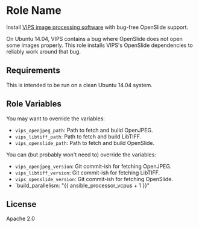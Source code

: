Role Name
=========

Install [VIPS image processing software](http://www.vips.ecs.soton.ac.uk/) with bug-free OpenSlide support.

On Ubuntu 14.04, VIPS contains a bug where OpenSlide does not open some images properly.
This role installs VIPS's OpenSlide dependencies to reliably work around that bug.

Requirements
------------

This is intended to be run on a clean Ubuntu 14.04 system.

Role Variables
--------------

You may want to override the variables:
* `vips_openjpeg_path`: Path to fetch and build OpenJPEG.
* `vips_libtiff_path`: Path to fetch and build LibTIFF.
* `vips_openslide_path`: Path to fetch and build OpenSlide.

You can (but probably won't need to) override the variables:
* `vips_openjpeg_version`: Git commit-ish for fetching OpenJPEG.
* `vips_libtiff_version`: Git commit-ish for fetching LibTIFF.
* `vips_openslide_version`: Git commit-ish for fetching OpenSlide.
* `build_parallelism: "{{ ansible_processor_vcpus + 1 }}"

License
-------

Apache 2.0
